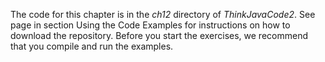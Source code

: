The code for this chapter is in the *ch12* directory of *ThinkJavaCode2*. See page in section Using the Code Examples for instructions on how to download the repository. Before you start the exercises, we recommend that you compile and run the examples.